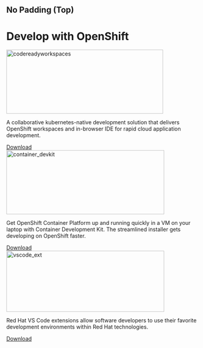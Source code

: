 ## No Padding (Top)
<div class="assembly assembly-type-featured_products component rhd-c-card-grid pf-c-content no-padding-top" style="background-image: url();">
  <div class="pf-l-grid pf-m-gutter">
    <div class="pf-l-grid__item">
      <h1 class="featured_products__title pf-c-title">Develop with OpenShift</h1>
    </div>
  </div>
  <div class="featured_products__cards pf-l-flex rhd-c-card-grid__wrapper">
    <div class="pf-c-card rhd-c-card">
      <img src="https://developers.redhat.com/sites/default/files/styles/large/public/product/logo/2019-05/CodeReadyWorkspaces_2.png?itok=UPcTxftX" width="411" height="168" alt="codereadyworkspaces" typeof="foaf:Image" class="image-style-large">
      <div class="rhd-c-card-content">
        <p class="rhd-c-card__body ">A collaborative kubernetes-native development solution that delivers OpenShift workspaces and in-browser IDE for rapid cloud application development.</p>
        <div class="rhd-c-card__footer">
          <a href="/products/codeready-workspaces/download/" class="rhd-m-link">Download <i class="fas fa-arrow-right"></i></a>
        </div>
      </div>
    </div>
    <div class="pf-c-card rhd-c-card">
      <img src="https://developers.redhat.com/sites/default/files/styles/large/public/product/logo/2019-05/ContainerDevelopmentKit_1.png?itok=I0Nq2QE7" width="414" height="168" alt="container_devkit" typeof="foaf:Image" class="image-style-large">
      <div class="rhd-c-card-content">
        <p class="rhd-c-card__body ">Get OpenShift Container Platform up and running quickly in a VM on your laptop with Container Development Kit. The streamlined installer gets developing on OpenShift faster.</p>
        <div class="rhd-c-card__footer">
          <a href="/products/cdk/download/" class="rhd-m-link">
            Download <i class="fas fa-arrow-right"></i>
          </a>
        </div>
      </div>
    </div>
    <div class="pf-c-card rhd-c-card">
      <img src="https://developers.redhat.com/sites/default/files/styles/large/public/product/logo/2019-05/VSCode_Extensions_1.png?itok=L5O05AAj" width="414" height="160" alt="vscode_ext" typeof="foaf:Image" class="image-style-large">
      <div class="rhd-c-card-content">
        <p class="rhd-c-card__body ">Red Hat VS Code extensions allow software developers to use their favorite development environments within Red Hat technologies.</p>
        <div class="rhd-c-card__footer">
          <a href="/products/vscode_extensions/download/" class="rhd-m-link">
            Download <i class="fas fa-arrow-right"></i>
          </a>
        </div>
      </div>
    </div>
  </div>
</div>
